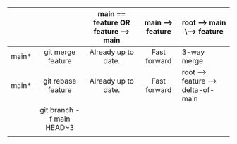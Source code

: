 |       |                           | main == feature OR feature --> main | main --> feature | root --> main<br>        \\--> feature |
| ----- | :-----------------------: | :---------------------------------: | :--------------: | -------------------------------------- |
| main* |     git merge feature     |         Already up to date.         |   Fast forward   | 3-way merge                            |
| main* |    git rebase feature     |         Already up to date.         |   Fast forward   | root --> feature --> delta-of-main     |
|       | git branch -f main HEAD~3 |                                     |                  |                                        |
|       |                           |                                     |                  |                                        |